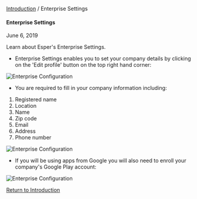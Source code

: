 [Introduction](../index.html) / Enterprise Settings

#### Enterprise Settings

June 6, 2019

Learn about Esper's Enterprise Settings.

*   Enterprise Settings enables you to set your company details by clicking on the 'Edit profile' button on the top right hand corner:

![Enterprise Configuration](https://documentation-media.s3.amazonaws.com/images/2_EC.width-800.png?AWSAccessKeyId=AKIAJHOTEM5S4GAN2SGA&Signature=3Fo4G7vdNEerYn%2BegiIq9Ps0DUo%3D&Expires=1559913434)

*   You are required to fill in your company information including:

1.  Registered name
2.  Location
3.  Name
4.  Zip code
5.  Email
6.  Address
7.  Phone number

![Enterprise Configuration](https://documentation-media.s3.amazonaws.com/images/1_EC.width-800.png?AWSAccessKeyId=AKIAJHOTEM5S4GAN2SGA&Signature=epMtRZWFD60wOrMcgUVQ96vm0nk%3D&Expires=1559913434)

*   If you will be using apps from Google you will also need to enroll your company's Google Play account:

![Enterprise Configuration](https://documentation-media.s3.amazonaws.com/images/2_EC.width-800.png?AWSAccessKeyId=AKIAJHOTEM5S4GAN2SGA&Signature=3Fo4G7vdNEerYn%2BegiIq9Ps0DUo%3D&Expires=1559913434)

[Return to Introduction](../index.html)